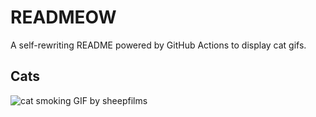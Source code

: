 # READMEOW

A self-rewriting README powered by GitHub Actions to display cat gifs.

## Cats

![cat smoking GIF by sheepfilms](https://media3.giphy.com/media/l0ExdMHUDKteztyfe/200.gif?cid=9acd02da1ci88bwetvzsepgaiam89rxtrxw0gmfzbcatag2o&ep=v1_gifs_search&rid=200.gif&ct=g)
